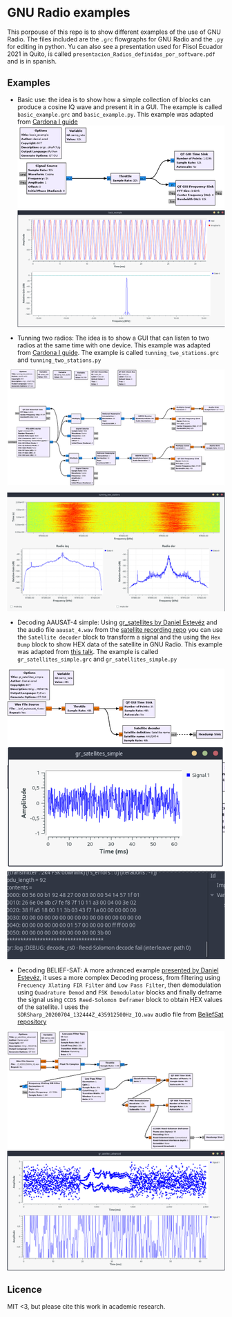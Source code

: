 # GNU Radio examples
This porpouse of this repo is to show different examples of the use of GNU Radio. The files included are the `.grc` flowgraphs for GNU Radio and the `.py` for editing in python. Yu can also see a presentation used for Flisol Ecuador 2021 in Quito, is called `presentacion_Radios_definidas_por_software.pdf` and is in spanish.

## Examples
* Basic use: the idea is to show how a simple collection of blocks can produce a cosine IQ wave and present it in a GUI. The example is called `basic_example.grc` and `basic_example.py`. This example was adapted from [Cardona I guide](https://youtu.be/KCtcHaPr7Ug)
![flowgraph](img/basic_example_flowgraph.png)
![running](img/basic_example_running.png)

*  Tunning two radios: The idea is to show a GUI that can listen to two radios at the same time with one device. This example was adapted from [Cardona I guide](https://youtu.be/KCtcHaPr7Ug). The example is called `tunning_two_stations.grc` and `tunning_two_stations.py`

![flowgraph](img/tunning_two_stations_flowgraph.png)

![running](img/tunning_two_stations_running.png)

* Decoding AAUSAT-4 simple: Using [gr_satellites by Daniel Estevéz](https://github.com/daniestevez/gr-satellites) and the audio file `aausat_4.wav` from the [satellite recording repo](https://github.com/daniestevez/satellite-recordings) you can use the `Satellite decoder` block to transform a signal and the using the `Hex Dump` block to show HEX data of the satellite in GNU Radio. This example was adapted from [this talk](https://youtu.be/TceMth67r9c). The example is called `gr_satellites_simple.grc` and `gr_satellites_simple.py`

![flowgraph](img/gr_satellites_simple_flowgraph.png)
![running](img/gr_satellites_simple_running.png)

* Decoding BELIEF-SAT: A more advanced example [presented by Daniel Estevéz](https://youtu.be/TceMth67r9c), it uses a more complex Decoding process, from filtering using  `Frecuency Xlating FIR Filter` and `Low Pass Filter`, then demodulation using `Quadrature Demod` and `FSK Demodulator` blocks and finally  deframe the signal using `CCDS Reed-Solomon Deframer` block to obtain HEX values of the satellite. I uses the `SDRSharp_20200704_132444Z_435912500Hz_IQ.wav` audio file from [BeliefSat repository](https://github.com/NewLeapKjsieit/BeliefSat)

![flowgraph](img/gr_satellites_advanced_flowgraph.png)
![running](img/gr_satellites_advanced_running.png)

## Licence
MIT <3, but please cite this work in academic research.